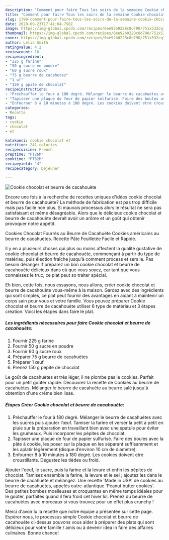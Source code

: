 ```yaml
---
description: "Comment pour faire Tous les soirs de la semaine Cookie chocolat et beurre de cacahouète"
title: "Comment pour faire Tous les soirs de la semaine Cookie chocolat et beurre de cacahouète"
slug: 1799-comment-pour-faire-tous-les-soirs-de-la-semaine-cookie-chocolat-et-beurre-de-cacahouete
date: 2020-09-23T17:41:04.758Z
image: https://img-global.cpcdn.com/recipes/6ee92b0228c8d790/751x532cq70/cookie-chocolat-et-beurre-de-cacahouete-photo-principale-de-la-recette.jpg
thumbnail: https://img-global.cpcdn.com/recipes/6ee92b0228c8d790/751x532cq70/cookie-chocolat-et-beurre-de-cacahouete-photo-principale-de-la-recette.jpg
cover: https://img-global.cpcdn.com/recipes/6ee92b0228c8d790/751x532cq70/cookie-chocolat-et-beurre-de-cacahouete-photo-principale-de-la-recette.jpg
author: Lelia Smith
ratingvalue: 4.2
reviewcount: 10
recipeingredient:
- "225 g farine"
- "50 g sucre en poudre"
- "60 g sucre roux"
- "75 g beurre de cacahutes"
- "1 uf"
- "150 g ppite de chocolat"
recipeinstructions:
- "Préchauffer le four à 180 degré. Mélanger le beurre de cacahuètes avec les sucres puis ajouter l’œuf. Tamiser la farine et verser la petit à petit en pluie sur la préparation en travaillant bien avec une spatule pour éviter les grumeaux. Puis incorporer les pépites de chocolat."
- "Tapisser une plaque de four de papier sulfurisé. Faire des boules avec la pâte à cookie, les poser sur la plaque en les séparant suffisamment et les aplatir légèrement (disque d’environ 10 cm de diamètre)."
- "Enfourner 8 à 10 minutes à 180 degré. Les cookies doivent etre croustillants. Dégustez les tièdes ou froid."
categories:
- Recette
tags:
- cookie
- chocolat
- et

katakunci: cookie chocolat et 
nutrition: 241 calories
recipecuisine: French
preptime: "PT26M"
cooktime: "PT32M"
recipeyield: "4"
recipecategory: Déjeuner

---
```



![Cookie chocolat et beurre de cacahouète](https://img-global.cpcdn.com/recipes/6ee92b0228c8d790/751x532cq70/cookie-chocolat-et-beurre-de-cacahouete-photo-principale-de-la-recette.jpg)

Encore une fois à la recherche de recettes uniques d'idées cookie chocolat et beurre de cacahouète? La méthode de fabrication est pas trop difficile mais pas facile non plus. Si mauvais processus alors le résultat ne sera pas satisfaisant et même désagréable. Alors que le délicieux cookie chocolat et beurre de cacahouète devrait avoir un arôme et un goût qui obtenir provoquer notre appétit.

Cookies Chocolat Fourrés au Beurre de Cacahuète Cookies américains au beurre de cacahuètes. Recette Pâte Feuilletée Facile et Rapide.

Il y en a plusieurs choses qui plus ou moins affectent la qualité gustative de cookie chocolat et beurre de cacahouète, commençant à partir du type de matériau, puis élection fraîche jusqu'à comment process et sers le. Pas besoin déranger if préparez un bon cookie chocolat et beurre de cacahouète délicieux dans où que vous soyez, car tant que vous connaissez le truc, ce plat peut so traiter spécial.


Eh bien, cette fois, nous essayons, nous allons, créer cookie chocolat et beurre de cacahouète vous-même à la maison. Gardez avec des ingrédients qui sont simples, ce plat peut fournir des avantages en aidant à maintenir un corps sain pour vous et votre famille. Vous pouvez préparer Cookie chocolat et beurre de cacahouète utiliser 6 type de matériau et 3 étapes création. Voici les étapes dans faire le plat.

<!--inarticleads1-->

##### Les ingrédients nécessaires pour faire Cookie chocolat et beurre de cacahouète:

1. Fournir 225 g farine
1. Fournir 50 g sucre en poudre
1. Fournir 60 g sucre roux
1. Préparer 75 g beurre de cacahuètes
1. Préparer 1 œuf
1. Prenez 150 g pépite de chocolat


Le goût de cacahuètes et très léger, il ne plombe pas le cookies. Parfait pour un petit goûter rapide. Découvrez la recette de Cookies au beurre de cacahuètes. Mélanger le beurre de cacahuète au beurre salé jusqu&#39;à obtention d&#39;une crème bien lisse. 

<!--inarticleads2-->

##### Étapes Créer Cookie chocolat et beurre de cacahouète:

1. Préchauffer le four à 180 degré. Mélanger le beurre de cacahuètes avec les sucres puis ajouter l’œuf. Tamiser la farine et verser la petit à petit en pluie sur la préparation en travaillant bien avec une spatule pour éviter les grumeaux. Puis incorporer les pépites de chocolat.
1. Tapisser une plaque de four de papier sulfurisé. Faire des boules avec la pâte à cookie, les poser sur la plaque en les séparant suffisamment et les aplatir légèrement (disque d’environ 10 cm de diamètre).
1. Enfourner 8 à 10 minutes à 180 degré. Les cookies doivent etre croustillants. Dégustez les tièdes ou froid.


Ajouter l&#39;oeuf, le sucre, puis la farine et la levure et enfin les pépites de chocolat. Tamisez ensemble la farine, la levure et le sel ; ajoutez les dans le beurre de cacahuète et mélangez. Une recette &#39;Made in USA&#39; de cookies au beurre de cacahuètes, appelés outre-atlantique &#39;Peanut butter cookies&#39;. Des petites bombes moelleuses et croquantes en même temps idéales pour le goûter, parfaites quand il fera froid cet hiver lol. Prenez du beurre de cacahuètes avec morceaux si vous trouvez pour un effet plus crunchy ! 


Merci d'avoir lu la recette que notre équipe a présentée sur cette page. Espérer nous, le processus simple Cookie chocolat et beurre de cacahouète ci-dessus pouvons vous aider à préparer des plats qui sont délicieux pour votre famille / amis ou à devenir idea in faire des affaires culinaires. Bonne chance!
